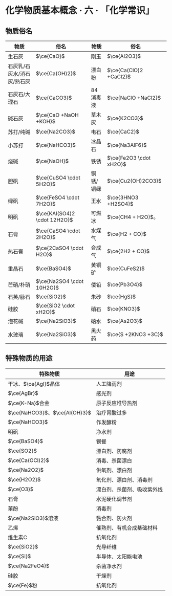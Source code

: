 # 化学物质基本概念 · 六 · 「化学常识」

## 物质俗名

| 物质                        | 俗名                         | 物质      | 俗名                    |
| --------------------------- | ---------------------------- | --------- | ----------------------- |
| 生石灰                      | $\ce{CaO}$                   | 刚玉      | $\ce{Al2O3}$            |
| 石灰乳/石灰水/消石灰/熟石灰 | $\ce{Ca(OH)2}$               | 漂白粉    | $\ce{Ca(ClO)2 +CaCl2}$  |
| 石灰石/大理石               | $\ce{CaCO3}$                 | 84消毒液  | $\ce{NaClO +NaCl2}$     |
| 碱石灰                      | $\ce{CaO +NaOH +KOH}$        | 草木灰    | $\ce{K2CO3}$            |
| 苏打/纯碱                   | $\ce{Na2CO3}$                | 电石      | $\ce{CaC2}$             |
| 小苏打                      | $\ce{NaHCO3}$                | 冰晶石    | $\ce{Na3AlF6}$          |
| 烧碱                        | $\ce{NaOH}$                  | 铁锈      | $\ce{Fe2O3 \cdot xH2O}$ |
| 胆矾                        | $\ce{CuSO4 \cdot 5H2O}$      | 铜锈/铜绿 | $\ce{Cu2(OH)2CO3}$      |
| 绿矾                        | $\ce{FeSO4 \cdot 7H2O}$      | 王水      | $\ce{3HNO3 +H2SO4}$     |
| 明矾                        | $\ce{KAl(SO4)2 \cdot 12H2O}$ | 可燃冰    | $\ce{CH4 + H2O}$。      |
| 石膏                        | $\ce{CaSO4 \cdot 2H2O}$      | 水煤气    | $\ce{H2 + CO}$          |
| 热石膏                      | $\ce{2CaSO4 \cdot H2O}$      | 合成气    | $\ce{2H2 + CO}$         |
| 重晶石                      | $\ce{BaSO4}$                 | 黄铜矿    | $\ce{CuFeS2}$           |
| 芒硝/朴硝                   | $\ce{Na2SO4 \cdot 10H2O}$    | 倭铅      | $\ce{Pb3O4}$            |
| 石英/脉石                   | $\ce{SiO2}$                  | 朱砂      | $\ce{HgS}$              |
| 硅胶                        | $\ce{SiO2 \cdot xH2O}$       | 硝石      | $\ce{KNO3}$             |
| 泡花碱                      | $\ce{Na2SiO3}$               | 硇水      | $\ce{As2O3}$            |
| 水玻璃                      | $\ce{Na2SiO3}$               | 黑火药    | $\ce{S +2KNO3 +3C}$     |

## 特殊物质的用途

| 特殊物质                      | 用途                       |
| ----------------------------- | -------------------------- |
| 干冰、$\ce{AgI}$晶体          | 人工降雨剂                 |
| $\ce{AgBr}$                   | 感光剂                     |
| $\ce{K-Na}$合金               | 原子反应堆导热剂           |
| $\ce{NaHCO3}$、$\ce{Al(OH)3}$ | 治疗胃酸过多               |
| $\ce{NaHCO3}$                 | 作发酵粉                   |
| 明矾                          | 净水剂                     |
| $\ce{BaSO4}$                  | 钡餐                       |
| $\ce{SO2}$                    | 漂白剂、防腐剂             |
| $\ce{Ca(OCl)2}$               | 消毒、杀菌漂白             |
| $\ce{Na2O2}$                  | 供氧剂、漂白剂             |
| $\ce{H2O2}$                   | 氧化剂、漂白剂、消毒剂     |
| $\ce{O3}$                     | 漂白剂、杀菌剂、吸收紫外线 |
| 石膏                          | 水泥硬化调节剂             |
| 苯酚                          | 消毒剂                     |
| $\ce{Na2SiO3}$溶液            | 黏合剂、防火剂             |
| 乙烯                          | 催熟剂、有机合成基础材料   |
| 维生素C                       | 抗氧化剂                   |
| $\ce{SiO2}$                   | 光导纤维                   |
| $\ce{Si}$                     | 半导体、太阳能电池         |
| $\ce{Na2FeO4}$                | 杀菌净水剂                 |
| 硅胶                          | 干燥剂                     |
| $\ce{Fe}$粉                   | 抗氧化剂                   |
